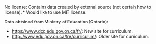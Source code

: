 No license: Contains data created by external source (not certain how to license).
\* Would like to use MIT license.

Data obtained from Ministry of Education (Ontario):
 - https://www.dcp.edu.gov.on.ca/fr/: New site for curriculum.
 - http://www.edu.gov.on.ca/fre/curriculum/: Older site for curriculum.
